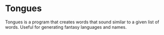 # Tongues
Tongues is a program that creates words that sound similar to a given list of words. Useful for generating fantasy languages and names.